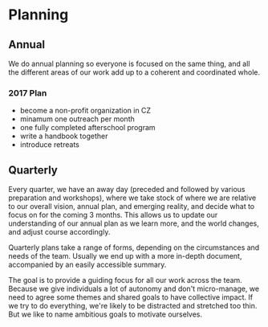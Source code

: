 # Planning

## Annual

We do annual planning so everyone is focused on the same thing, and all the different areas of our work add up to a coherent and coordinated whole.

### 2017 Plan

- become a non-profit organization in CZ
- minamum one outreach per month 
- one fully completed afterschool program
- write a handbook together
- introduce retreats

## Quarterly

Every quarter, we have an away day (preceded and followed by various preparation and workshops), where we take stock of where we are relative to our overall vision, annual plan, and emerging reality, and decide what to focus on for the coming 3 months. This allows us to update our understanding of our annual plan as we learn more, and the world changes, and adjust course accordingly.

Quarterly plans take a range of forms, depending on the circumstances and needs of the team. Usually we end up with a more in-depth document, accompanied by an easily accessible summary.

The goal is to provide a guiding focus for all our work across the team. Because we give individuals a lot of autonomy and don't micro-manage, we need to agree some themes and shared goals to have collective impact. If we try to do everything, we're likely to be distracted and stretched too thin. But we like to name ambitious goals to motivate ourselves.
